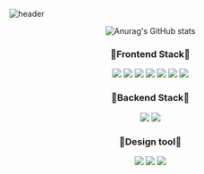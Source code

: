 <!--
**Greatisland/Greatisland** is a ✨ _special_ ✨ repository because its `README.md` (this file) appears on your GitHub profile.

Here are some ideas to get you started:

- 🔭 I’m currently working on ...
- 🌱 I’m currently learning ...
- 👯 I’m looking to collaborate on ...
- 🤔 I’m looking for help with ...
- 💬 Ask me about ...
- 📫 How to reach me: ...
- 😄 Pronouns: ...
- ⚡ Fun fact: ...
-->
![header](https://capsule-render.vercel.app/api?type=Slice&height=240&color=auto&text=For%20the%20BETTER%20CODE&fontColor=FFFFFF&fontAlign=70&fontAlignY=20&fontSize=45&desc=HyeonJin's%20Github&descAlign=80&descAlignY=35&rotate=17&stroke=FFFFFF&strokeWidth=1)

<div align="center">
  
![Anurag's GitHub stats](https://github-readme-stats.vercel.app/api?username=Greatisland&show_icons=true&theme=radical)

</div>


### <div align="center">🔭Frontend Stack🔭</div>

<div align="center">
<img src="https://img.shields.io/badge/HTML5-E34F26?style=for-the-badge&logo=html5&logoColor=white"/> <img src="https://img.shields.io/badge/CSS3-1572B6?style=for-the-badge&logo=css3&logoColor=white"/> <img src="https://img.shields.io/badge/JavaScript-F7DF1E?style=for-the-badge&logo=javascript&logoColor=black"/> <img src="https://img.shields.io/badge/TypeScript-3178C6?style=for-the-badge&logo=typescript&logoColor=white"/> <img src="https://img.shields.io/badge/React-61DAFB?style=for-the-badge&logo=react&logoColor=black"/> <img src="https://img.shields.io/badge/Styled Components-DB7093?style=for-the-badge&logo=styled-components&logoColor=white"/> <img src="https://img.shields.io/badge/Redux-764ABC?style=for-the-badge&logo=redux&logoColor=white"/>
</div>


### <div align="center">🔭Backend Stack🔭</div>

<div align="center">
<img src="https://img.shields.io/badge/Node.js-339933?style=for-the-badge&logo=Node.js&logoColor=white">
<img src="https://img.shields.io/badge/Firebase-FFCA28?style=for-the-badge&logo=firebase&logoColor=white">
</div>

### <div align="center">🌱Design tool🌱</div>
<div align="center">
<img src="https://img.shields.io/badge/Adobe XD-FF61F6?style=for-the-badge&logo=adobe xd&logoColor=white"/> <img src="https://img.shields.io/badge/Figma-F24E1E?style=flat-square&logo=figma&logoColor=white"/>
<img src="https://img.shields.io/badge/Adobe Photoshop-31A8FF?style=for-the-badge&logo=adobe photoshop&logoColor=white"/> 
</div>

